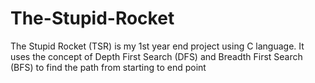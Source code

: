 # The-Stupid-Rocket
The Stupid Rocket (TSR) is my 1st year end project using C language. It uses the concept of Depth First Search (DFS) and Breadth First Search (BFS) to find the path from starting to end point
